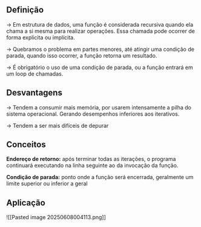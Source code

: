 ## Definição

→ Em estrutura de dados, uma função é considerada recursiva quando ela chama a si mesma para realizar operações. Essa chamada pode ocorrer de forma explicita ou implícita.

→ Quebramos o problema em partes menores, até atingir uma condição de parada, quando isso ocorrer, a função retorna um resultado.

→ É obrigatório o uso de uma condição de parada, ou a função entrará em um loop de chamadas.

## Desvantagens

→ Tendem a consumir mais memória, por usarem intensamente a pilha do sistema operacional. Gerando desempenhos inferiores aos iterativos.

→ Tendem a ser mais difíceis de depurar

## Conceitos

**Endereço de retorno:** após terminar todas as iterações, o programa continuará executando na linha seguinte ao da invocação da função.

**Condição de parada:** ponto onde a função será encerrada, geralmente um limite superior ou inferior a geral



## Aplicação

![[Pasted image 20250608004113.png]]


